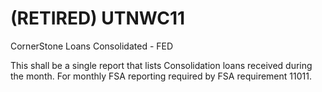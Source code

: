 # (RETIRED) UTNWC11
CornerStone Loans Consolidated - FED

This shall be a single report that lists Consolidation loans received during the month. For monthly FSA reporting required by FSA requirement 11011.
